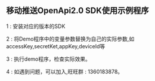 ## 移动推送OpenApi2.0 SDK使用示例程序

1 : 安装对应的版本的SDK

2 : 将Demo程序中的变量参数替换为自己的实际参数,如 accessKey,secretKet,appKey,deviceId等

3 : 执行demo程序，检查实际效果。

4 : 如遇到问题，可以加入,旺旺群 : 1360183878。
